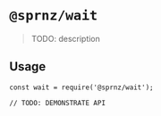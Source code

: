 # `@sprnz/wait`

> TODO: description

## Usage

```
const wait = require('@sprnz/wait');

// TODO: DEMONSTRATE API
```
